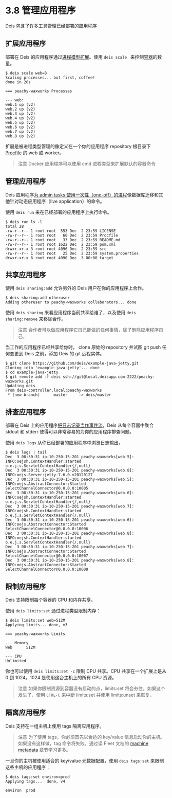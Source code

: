 # 3.8 管理应用程序

Deis 包含了许多工具管理已经部署的[应用程序][1]

## 扩展应用程序

部署在 Deis 的应用程序通过[进程模型扩展][2]。使用 `deis scale ` 来控制[容器][3]的数量。

```
$ deis scale web=8
Scaling processes... but first, coffee!
done in 20s

=== peachy-waxworks Processes

--- web:
web.1 up (v2)
web.2 up (v2)
web.3 up (v2)
web.4 up (v2)
web.5 up (v2)
web.6 up (v2)
web.7 up (v2)
web.8 up (v2)
```

扩展是被进程类型管理的像定义在一个你的应用程序 repository 根目录下 [Procfile][4] 的 web 或 worker。

> 注意
Docker 应用程序可以使用 cmd 进程类型来扩展默认的容器命令

## 管理应用程序

Deis 应用程序[为 admin tasks 使用一次性（one-off）的进程][5]像数据库迁移和其他针对动态应用程序（live application）的命令。

使用 `deis run` 来在已经部署的应用程序上执行命令。

```
$ deis run ls -l
total 28
-rw-r--r-- 1 root root  553 Dec  2 23:59 LICENSE
-rw-r--r-- 1 root root   60 Dec  2 23:59 Procfile
-rw-r--r-- 1 root root   33 Dec  2 23:59 README.md
-rw-r--r-- 1 root root 1622 Dec  2 23:59 pom.xml
drwxr-xr-x 3 root root 4096 Dec  2 23:59 src
-rw-r--r-- 1 root root   25 Dec  2 23:59 system.properties
drwxr-xr-x 6 root root 4096 Dec  3 00:00 target
```

## 共享应用程序

使用 `deis sharing:add` 允许另外的 Deis 用户在你的应用程序上合作。

```
$ deis sharing:add otheruser
Adding otheruser to peachy-waxworks collaborators... done
```

使用 `deis sharing` 来看应用程序当前共享给谁了，以及使用 `deis sharing:remove` 来移除合作。

> 注意
合作者可以做应用程序它自己能做的任何事情，除了删除应用程序自己。

当工作的应用程序已经共享给你时， clone 原始的 repository 并试图 git push 任何变更到 Deis 之前，添加 Deis 的 git 远程实体。

```
$ git clone https://github.com/deis/example-java-jetty.git
Cloning into 'example-java-jetty'... done
$ cd example-java-jetty
$ git remote add -f deis ssh://git@local.deisapp.com:2222/peachy-waxworks.git
Updating deis
From deis-controller.local:peachy-waxworks
 * [new branch]      master     -> deis/master
```

## 排查应用程序

部署在 Deis 上的应用程序[把日志记录当作事件流][6]，Deis 从每个容器中聚合 stdout 和 stderr 使得可以非常容易的为你的应用程序排查问题。

使用 `deis logs` 从你已经部署的应用程序中浏览日志输出。

```
$ deis logs | tail
Dec  3 00:30:31 ip-10-250-15-201 peachy-waxworks[web.5]: INFO:oejsh.ContextHandler:started o.e.j.s.ServletContextHandler{/,null}
Dec  3 00:30:31 ip-10-250-15-201 peachy-waxworks[web.8]: INFO:oejs.Server:jetty-7.6.0.v20120127
Dec  3 00:30:31 ip-10-250-15-201 peachy-waxworks[web.5]: INFO:oejs.AbstractConnector:Started SelectChannelConnector@0.0.0.0:10005
Dec  3 00:30:31 ip-10-250-15-201 peachy-waxworks[web.6]: INFO:oejsh.ContextHandler:started o.e.j.s.ServletContextHandler{/,null}
Dec  3 00:30:31 ip-10-250-15-201 peachy-waxworks[web.7]: INFO:oejsh.ContextHandler:started o.e.j.s.ServletContextHandler{/,null}
Dec  3 00:30:31 ip-10-250-15-201 peachy-waxworks[web.6]: INFO:oejs.AbstractConnector:Started SelectChannelConnector@0.0.0.0:10006
Dec  3 00:30:31 ip-10-250-15-201 peachy-waxworks[web.8]: INFO:oejsh.ContextHandler:started o.e.j.s.ServletContextHandler{/,null}
Dec  3 00:30:31 ip-10-250-15-201 peachy-waxworks[web.7]: INFO:oejs.AbstractConnector:Started SelectChannelConnector@0.0.0.0:10007
Dec  3 00:30:31 ip-10-250-15-201 peachy-waxworks[web.8]: INFO:oejs.AbstractConnector:Started SelectChannelConnector@0.0.0.0:10008
```

## 限制应用程序

Deis 支持限制每个容器的 CPU 和内存共享。

使用 `deis limits:set` 通过进程类型限制内存：

```
$ deis limits:set web=512M
Applying limits... done, v3

=== peachy-waxworks Limits

--- Memory
web      512M

--- CPU
Unlimited
```

你也可以使用 `deis limits:set -c` 限制 CPU 共享。CPU 共享在一个扩展上是从  0 到 1024。1024 是使用这台主机上的所有 CPU 资源。

> 注意
如果你限制资源到容器没有启动的点，limits:set 将会夯住。如果这个发生了，使用 `CTRL-C` 来中断 limits:set 并使用  limits:unset 来恢复。

## 隔离应用程序

Deis 支持在一组主机上使用 tags 隔离应用程序。

> 注意
为了使用 tags，你必须首先以合适的 key/value 信息启动你的主机。如果没有这样做，tag 命令将失败。通过读 Fleet 文档的 [machine metadata][7] 章节学习更多。

一旦你的主机被使用适合的 key/value  元数据配置，使用 `deis tags:set` 来限制这些主机的应用程序：

```
$ deis tags:set environ=prod
Applying tags...  done, v4

environ  prod
```



  [1]: http://docs.deis.io/en/latest/reference/terms/application/#application
  [2]: http://12factor.net/concurrency
  [3]: http://docs.deis.io/en/latest/reference/terms/container/#container
  [4]: http://ddollar.github.io/foreman/#PROCFILE
  [5]: http://12factor.net/admin-processes
  [6]: http://12factor.net/logs
  [7]: https://coreos.com/docs/launching-containers/launching/fleet-unit-files/#user-defined-requirements